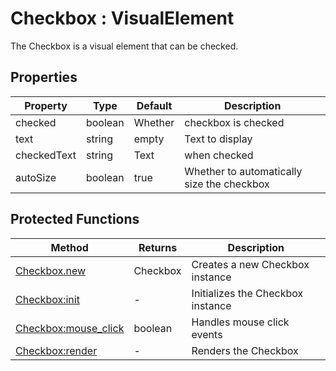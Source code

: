 # Checkbox : VisualElement
The Checkbox is a visual element that can be checked.

## Properties

|Property|Type|Default|Description|
|---|---|---|---|
|checked|boolean|Whether|checkbox is checked
|text|string|empty|Text to display
|checkedText|string|Text|when checked
|autoSize|boolean|true|Whether to automatically size the checkbox


## Protected Functions

|Method|Returns|Description|
|---|---|---|
|[Checkbox.new](#Checkbox.new)|Checkbox|Creates a new Checkbox instance
|[Checkbox:init](#Checkbox:init)|-|Initializes the Checkbox instance
|[Checkbox:mouse_click](#Checkbox:mouse_click)|boolean|Handles mouse click events
|[Checkbox:render](#Checkbox:render)|-|Renders the Checkbox


